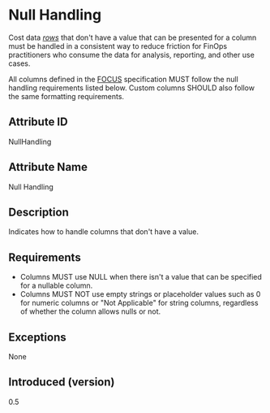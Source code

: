 # Null Handling

Cost data [*rows*](#glossary:row) that don't have a value that can be presented for a column must be handled in a consistent way to reduce friction for FinOps practitioners who consume the data for analysis, reporting, and other use cases.

All columns defined in the [FOCUS](#glossary:finops-cost-and-usage-specification) specification MUST follow the null handling requirements listed below. Custom columns SHOULD also follow the same formatting requirements.

## Attribute ID

NullHandling

## Attribute Name

Null Handling

## Description

Indicates how to handle columns that don't have a value.

## Requirements

* Columns MUST use NULL when there isn't a value that can be specified for a nullable column.
* Columns MUST NOT use empty strings or placeholder values such as 0 for numeric columns or "Not Applicable" for string columns, regardless of whether the column allows nulls or not.

## Exceptions

None

## Introduced (version)

0.5
